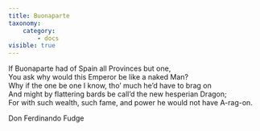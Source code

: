 ```yaml
---
title: Buonaparte
taxonomy:
    category:
        - docs
visible: true
---
```


If Buonaparte had of Spain all Provinces but one,  
You ask why would this Emperor be like a naked Man?  
Why if the one be one I know, tho’ much he’d have to brag on  
And might by flattering bards be call’d the new hesperian Dragon;  
For with such wealth, such fame, and power he would not have A-rag-on.

Don Ferdinando Fudge